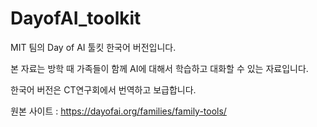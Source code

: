 # DayofAI_toolkit
MIT 팀의 Day of AI 툴킷 한국어 버전입니다.

본 자료는 방학 때 가족들이 함께 AI에 대해서 학습하고 대화할 수 있는 자료입니다.

한국어 버전은 CT연구회에서 번역하고 보급합니다.


원본 사이트 : https://dayofai.org/families/family-tools/
